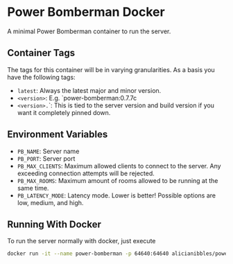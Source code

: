 # Power Bomberman Docker

A minimal Power Bomberman container to run the server.

## Container Tags

The tags for this container will be in varying granularities. As a basis you have the following tags:

- `latest`: Always the latest major and minor version.
- `<version>`: E.g. `power-bomberman:0.7.7c
- `<version>.`<build-number>`: This is tied to the server version and build version if you want it completely pinned down.

## Environment Variables

- `PB_NAME`: Server name
- `PB_PORT`: Server port
- `PB_MAX_CLIENTS`: Maximum allowed clients to connect to the server. Any exceeding connection attempts will be rejected.
- `PB_MAX_ROOMS`: Maximum amount of rooms allowed to be running at the same time.
- `PB_LATENCY_MODE`: Latency mode. Lower is better! Possible options are low, medium, and high.

## Running With Docker

To run the server normally with docker, just execute

```sh
docker run -it --name power-bomberman -p 64640:64640 alicianibbles/power-bomberman:latest
```
